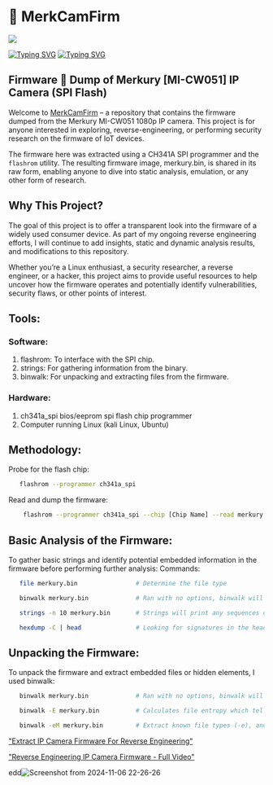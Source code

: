# 📸 MerkCamFirm

<img src="https://capsule-render.vercel.app/api?type=waving&color=auto&height=300&section=header&text=Reverse%20Engineer&desc=IP%20Camera&animation=blinkingrender&fontSize=80" />

<a href="https://git.io/typing-svg"><img src="https://readme-typing-svg.demolab.com?font=Fira+Code&pause=1000&color=18ACF7&width=435&lines=Extract+IP+Camera+Firmware;For+Reverse+Engineering;" alt="Typing SVG" /></a>
<a href="https://git.io/typing-svg"><img src="https://readme-typing-svg.demolab.com?font=Fira+Code&pause=1000&color=F71818&width=435&lines=Extract+IP+Camera+Firmware...;For+Reverse+Engineering...;Reverse+Engineering...;IP+Camera+Firmware...;Runtime+Analysis+%26+Exploitation..." alt="Typing SVG" /></a>

## Firmware 💩 Dump of Merkury [MI-CW051] IP Camera (SPI Flash)

Welcome to [MerkCamFirm](https://github.com/DouglasFreshHabian/MerkCamFirm) – a repository that contains the firmware dumped from the Merkury MI-CW051 1080p IP camera. This project is for anyone interested in exploring, reverse-engineering, or performing security research on the firmware of IoT devices.

The firmware here was extracted using a CH341A SPI programmer and the `flashrom` utility. The resulting firmware image, merkury.bin, is shared in its raw form, enabling anyone to dive into static analysis, emulation, or any other form of research.

## Why This Project?

The goal of this project is to offer a transparent look into the firmware of a widely used consumer device. As part of my ongoing reverse engineering efforts, I will continue to add insights, static and dynamic analysis results, and modifications to this repository.

Whether you’re a Linux enthusiast, a security researcher, a reverse engineer, or a hacker, this project aims to provide useful resources to help uncover how the firmware operates and potentially identify vulnerabilities, security flaws, or other points of interest.

## Tools:

### Software:
  1. flashrom:  To interface with the SPI chip.
  2. strings:   For gathering information from the binary.
  3. binwalk:   For unpacking and extracting files from the firmware.

### Hardware:
  1. ch341a_spi bios/eeprom spi flash chip programmer
  2. Computer running Linux (kali Linux, Ubuntu)

## Methodology:

Probe for the flash chip:
```bash
   flashrom --programmer ch341a_spi
```
Read and dump the firmware:
```bash
    flashrom --programmer ch341a_spi --chip [Chip Name] --read merkury.bin
```
## Basic Analysis of the Firmware:
To gather basic strings and identify potential embedded information in the firmware before performing further analysis:
Commands:
```bash
   file merkury.bin                # Determine the file type

   binwalk merkury.bin             # Ran with no options, binwalk will scan the image and print the results to the screen

   strings -n 10 merkury.bin       # Strings will print any sequences of "human-readable" characters, that are atleast 10 characters long (-n 10)

   hexdump -C | head               # Looking for signatures in the header
```
## Unpacking the Firmware:
To unpack the firmware and extract embedded files or hidden elements, I used binwalk:
```bash
   binwalk merkury.bin             # Ran with no options, binwalk will scan the image and print the results to the screen

   binwalk -E merkury.bin          # Calculates file entropy which tells us whether the firmware is encrypted or not

   binwalk -eM merkury.bin         # Extract known file types (-e), and recursively scan extracted files (-M)
```  





















["Extract IP Camera Firmware For Reverse Engineering"](https://youtu.be/P7yIM5AozEg?feature=shared)


["Reverse Engineering IP Camera Firmware - Full Video"](https://youtu.be/jVe67nDcmy8?feature=shared)



  edd![Screenshot from 2024-11-06 22-26-26](https://github.com/user-attachments/assets/7d6c8884-61ca-4a92-818d-3141868cd6ba)

